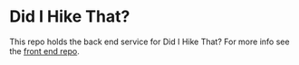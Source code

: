 # Did I Hike That?
This repo holds the back end service for Did I Hike That? For more info see the [front end repo](https://github.com/thisiscmt/did-i-hike-that).
